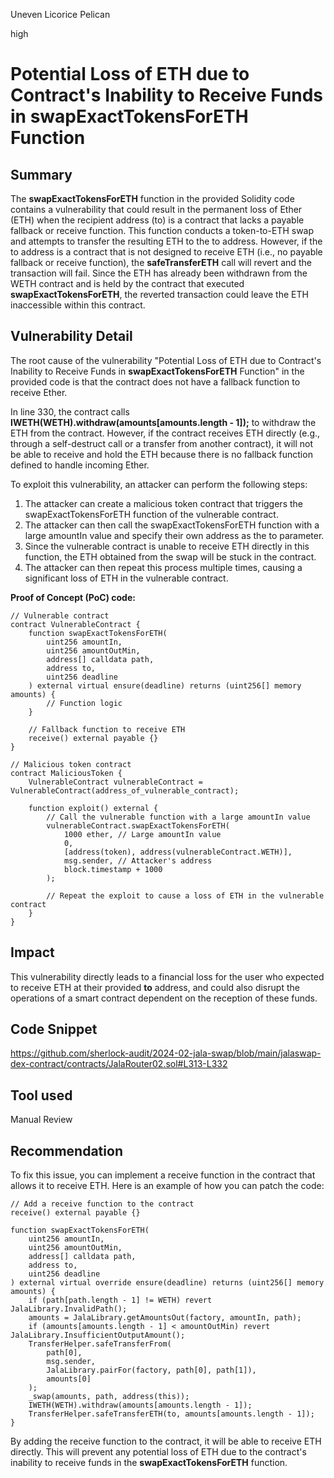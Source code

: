 Uneven Licorice Pelican

high

# Potential Loss of ETH due to Contract's Inability to Receive Funds in swapExactTokensForETH Function

## Summary
The **swapExactTokensForETH** function in the provided Solidity code contains a vulnerability that could result in the permanent loss of Ether (ETH) when the recipient address (to) is a contract that lacks a payable fallback or receive function. This function conducts a token-to-ETH swap and attempts to transfer the resulting ETH to the to address. However, if the to address is a contract that is not designed to receive ETH (i.e., no payable fallback or receive function), the **safeTransferETH** call will revert and the transaction will fail. Since the ETH has already been withdrawn from the WETH contract and is held by the contract that executed **swapExactTokensForETH**, the reverted transaction could leave the ETH inaccessible within this contract.
## Vulnerability Detail
The root cause of the vulnerability "Potential Loss of ETH due to Contract's Inability to Receive Funds in **swapExactTokensForETH** Function" in the provided code is that the contract does not have a fallback function to receive Ether.

In line 330, the contract calls **IWETH(WETH).withdraw(amounts[amounts.length - 1]);** to withdraw the ETH from the contract. However, if the contract receives ETH directly (e.g., through a self-destruct call or a transfer from another contract), it will not be able to receive and hold the ETH because there is no fallback function defined to handle incoming Ether.

To exploit this vulnerability, an attacker can perform the following steps:

1. The attacker can create a malicious token contract that triggers the swapExactTokensForETH function of the vulnerable contract.
2. The attacker can then call the swapExactTokensForETH function with a large amountIn value and specify their own address as the to parameter.
3. Since the vulnerable contract is unable to receive ETH directly in this function, the ETH obtained from the swap will be stuck in the contract.
4. The attacker can then repeat this process multiple times, causing a significant loss of ETH in the vulnerable contract.

**Proof of Concept (PoC) code:**

```solidity
// Vulnerable contract
contract VulnerableContract {
    function swapExactTokensForETH(
        uint256 amountIn,
        uint256 amountOutMin,
        address[] calldata path,
        address to,
        uint256 deadline
    ) external virtual ensure(deadline) returns (uint256[] memory amounts) {
        // Function logic
    }
    
    // Fallback function to receive ETH
    receive() external payable {}
}

// Malicious token contract
contract MaliciousToken {
    VulnerableContract vulnerableContract = VulnerableContract(address_of_vulnerable_contract);
    
    function exploit() external {
        // Call the vulnerable function with a large amountIn value
        vulnerableContract.swapExactTokensForETH(
            1000 ether, // Large amountIn value
            0,
            [address(token), address(vulnerableContract.WETH)],
            msg.sender, // Attacker's address
            block.timestamp + 1000
        );
        
        // Repeat the exploit to cause a loss of ETH in the vulnerable contract
    }
}
```


## Impact
 This vulnerability directly leads to a financial loss for the user who expected to receive ETH at their provided **to** address, and could also disrupt the operations of a smart contract dependent on the reception of these funds.
## Code Snippet
https://github.com/sherlock-audit/2024-02-jala-swap/blob/main/jalaswap-dex-contract/contracts/JalaRouter02.sol#L313-L332
## Tool used

Manual Review

## Recommendation
To fix this issue, you can implement a receive function in the contract that allows it to receive ETH. Here is an example of how you can patch the code:

```solidity
// Add a receive function to the contract
receive() external payable {}

function swapExactTokensForETH(
    uint256 amountIn,
    uint256 amountOutMin,
    address[] calldata path,
    address to,
    uint256 deadline
) external virtual override ensure(deadline) returns (uint256[] memory amounts) {
    if (path[path.length - 1] != WETH) revert JalaLibrary.InvalidPath();
    amounts = JalaLibrary.getAmountsOut(factory, amountIn, path);
    if (amounts[amounts.length - 1] < amountOutMin) revert JalaLibrary.InsufficientOutputAmount();
    TransferHelper.safeTransferFrom(
        path[0],
        msg.sender,
        JalaLibrary.pairFor(factory, path[0], path[1]),
        amounts[0]
    );
    _swap(amounts, path, address(this));
    IWETH(WETH).withdraw(amounts[amounts.length - 1]);
    TransferHelper.safeTransferETH(to, amounts[amounts.length - 1]);
}
```
By adding the receive function to the contract, it will be able to receive ETH directly. This will prevent any potential loss of ETH due to the contract's inability to receive funds in the **swapExactTokensForETH** function.